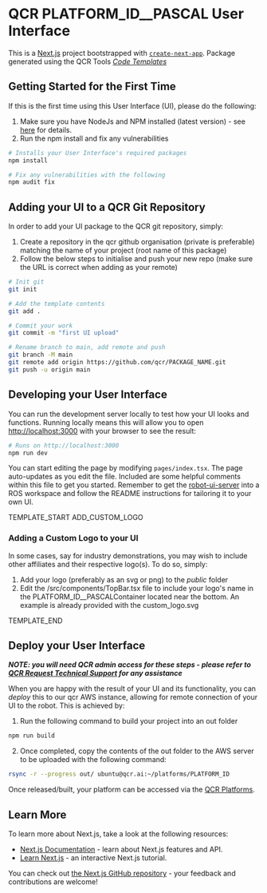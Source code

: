 # QCR PLATFORM_ID__PASCAL User Interface
This is a [Next.js](https://nextjs.org/) project bootstrapped with [`create-next-app`](https://github.com/vercel/next.js/tree/canary/packages/create-next-app). Package generated using the QCR Tools *[Code Templates](https://github.com/qcr/code_templates)*

## Getting Started for the First Time

If this is the first time using this User Interface (UI), please do the following:
1. Make sure you have NodeJs and NPM installed (latest version) - see [here](https://qcr-docs.qut.edu.au/guides/installing_software/nodejs/) for details.
2. Run the npm install and fix any vulnerabilities
```bash
# Installs your User Interface's required packages
npm install

# Fix any vulnerabilities with the following
npm audit fix
```

## Adding your UI to a QCR Git Repository
In order to add your UI package to the QCR git repository, simply:
1. Create a repository in the qcr github organisation (private is preferable) matching the name of your project (root name of this package)
2. Follow the below steps to initialise and push your new repo (make sure the URL is correct when adding as your remote)
```bash
# Init git
git init

# Add the template contents
git add .

# Commit your work
git commit -m "first UI upload"

# Rename branch to main, add remote and push
git branch -M main
git remote add origin https://github.com/qcr/PACKAGE_NAME.git
git push -u origin main
```

## Developing your User Interface
You can run the development server locally to test how your UI looks and functions. Running locally means this will allow you to open [http://localhost:3000](http://localhost:3000) with your browser to see the result:

```bash
# Runs on http://localhost:3000
npm run dev
```

You can start editing the page by modifying `pages/index.tsx`. The page auto-updates as you edit the file. Included are some helpful comments within this file to get you started. Remember to get the [robot-ui-server](https://github.com/qcr/robot-ui-server) into a ROS workspace and follow the README instructions for tailoring it to your own UI.

TEMPLATE_START ADD_CUSTOM_LOGO
### Adding a Custom Logo to your UI
In some cases, say for industry demonstrations, you may wish to include other affiliates and their respective logo(s). To do so, simply:
1. Add your logo (preferably as an svg or png) to the *public* folder
2. Edit the /src/components/TopBar.tsx file to include your logo's name in the PLATFORM_ID__PASCALContainer located near the bottom. An example is already provided with the custom_logo.svg

TEMPLATE_END
## Deploy your User Interface
***NOTE: you will need QCR admin access for these steps - please refer to [QCR Request Technical Support](https://qcr-docs.qut.edu.au/guides/researcher_support/requesting_support/) for any assistance***

When you are happy with the result of your UI and its functionality, you can *deploy* this to our qcr AWS instance, allowing for remote connection of your UI to the robot. This is achieved by:
1. Run the following command to build your project into an out folder
```bash
npm run build
```
2. Once completed, copy the contents of the out folder to the AWS server to be uploaded with the following command:
```bash
rsync -r --progress out/ ubuntu@qcr.ai:~/platforms/PLATFORM_ID
```
Once released/built, your platform can be accessed via the [QCR Platforms](https://platforms.qcr.ai/).

## Learn More
To learn more about Next.js, take a look at the following resources:

- [Next.js Documentation](https://nextjs.org/docs) - learn about Next.js features and API.
- [Learn Next.js](https://nextjs.org/learn) - an interactive Next.js tutorial.

You can check out [the Next.js GitHub repository](https://github.com/vercel/next.js/) - your feedback and contributions are welcome!